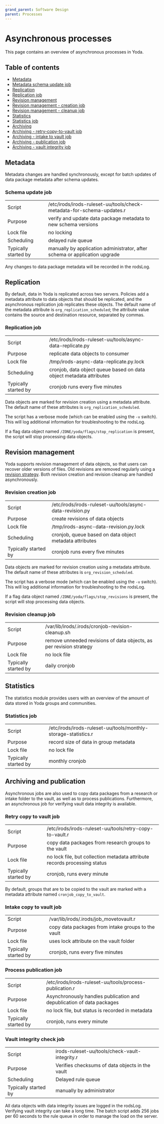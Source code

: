 ```yaml
---
grand_parent: Software Design
parent: Processes
---
```

# Asynchronous processes

This page contains an overview of asynchronous processes in Yoda.

## Table of contents

* [Metadata](#metadata)
* [Metadata schema update job](#metadata-schema-update-job)
* [Replication](#replication)
* [Replication job](#replication-job)
* [Revision management](#revision-management)
* [Revision management - creation job](#revision-creation-job)
* [Revision management - cleanup job](#revision-cleanup-job)
* [Statistics](#statistics)
* [Statistics job](#statistics-job)
* [Archiving](#archiving)
* [Archiving - retry-copy-to-vault job](#archiving-retry-copy-job)
* [Archiving - intake to vault job](#archiving-intake-to-vault-job)
* [Archiving - publication job](#archiving-publication-job)
* [Archiving - vault integrity job](#archiving-vault-integrity-job)

<a name="metadata"/>

## Metadata

Metadata changes are handled synchronously, except for batch updates of data package metadata
after schema updates.

<a name="metadata-schema-update-job"/>

### Schema update job

|   |   |
|---|---|
| Script               | /etc/irods/irods-ruleset-uu/tools/check-metadata-for-schema-updates.r       |
| Purpose              | verify and update data package metadata to new schema versions              |
| Lock file            | no locking                                                                  |
| Scheduling           | delayed rule queue                                                          |
| Typically started by | manually by application administrator, after schema or application upgrade  |

Any changes to data package metadata will be recorded in the rodsLog.

<a name="replication"/>

## Replication

By default, data in Yoda is replicated across two servers. Policies add a metadata attribute
to data objects that should be replicated, and the asynchronous replication job replicates these
objects. The default name of the metadata attribute is `org_replication_scheduled`; the attribute value
contains the source and destination resource, separated by commas.

<a name="replication-job"/>

### Replication job

|   |   |
|---|---|
| Script               | /etc/irods/irods-ruleset-uu/tools/async-data-replicate.py                   |
| Purpose              | replicate data objects to consumer                                          |
| Lock file            | /tmp/irods-async-data-replicate.py.lock                                     |
| Scheduling           | cronjob, data object queue based on data object metadata attributes         |
| Typically started by | cronjob runs every five minutes                                             |

Data objects are marked for revision creation using a metadata attribute. The default name of these
attributes is `org_replication_scheduled`.

The script has a verbose mode (which can be enabled using the `-v` switch). This will log additional
information for troubleshooting to the rodsLog.

If a flag data object named `/ZONE/yoda/flags/stop_replication` is present, the script will stop
processing data objects.

<a name="revision-management"/>

## Revision management

Yoda supports revision management of data objects, so that users can recover older versions of files.
Old revisions are removed regularly using a [revision strategy](revisions.md). Both revision creation
and revision cleanup are handled asynchronously.

<a name="revision-creation-job"/>

### Revision creation job

|   |   |
|---|---|
| Script               | /etc/irods/irods-ruleset-uu/tools/async-data-revision.py                    |
| Purpose              | create revisions of data objects                                            |
| Lock file            | /tmp/irods-async-data-revision.py.lock                                      |
| Scheduling           | cronjob, queue based on data object metadata attributes                     |
| Typically started by | cronjob runs every five minutes                                             |

Data objects are marked for revision creation using a metadata attribute. The default name of these
attributes is `org_revision_scheduled`.

The script has a verbose mode (which can be enabled using the `-v` switch). This will log additional
information for troubleshooting to the rodsLog.

If a flag data object named `/ZONE/yoda/flags/stop_revisions` is present, the script will stop
processing data objects.

<a name="revision-cleanup-job"/>

### Revision cleanup job

|   |   |
|---|---|
| Script               | /var/lib/irods/.irods/cronjob-revision-cleanup.sh                           |
| Purpose              | remove unneeded revisions of data objects, as per revision strategy         |
| Lock file            | no lock file                                                                |
| Typically started by | daily cronjob                                                               |

<a name="statistics"/>

## Statistics

The statistics module provides users with an overview of the amount of data stored in Yoda groups
and communities.

<a name="statistics-job"/>

### Statistics job

|   |   |
|---|---|
| Script               | /etc/irods/irods-ruleset-uu/tools/monthly-storage-statistics.r              |
| Purpose              | record size of data in group metadata                                       |
| Lock file            | no lock file                                                                |
| Typically started by | monthly cronjob                                                             |

<a name="archiving"/>

## Archiving and publication

Asynchronous jobs are also used to copy data packages from a research or intake folder to the vault,
as well as to process publications. Furthermore, an asynchronous job for verifying vault data integrity
is available.

<a name="archiving-retry-copy-job"/>

### Retry copy to vault job

|   |   |
|---|---|
| Script               | /etc/irods/irods-ruleset-uu/tools/retry-copy-to-vault.r                     |
| Purpose              | copy data packages from research groups to the vault                        |
| Lock file            | no lock file, but collection metadata attribute records processing status   |
| Typically started by | cronjob, runs every minute                                                  |

By default, groups that are to be copied to the vault are marked with a metadata attribute named
`cronjob_copy_to_vault`.

<a name="archiving-intake-to-vault-job"/>

### Intake copy to vault job

|   |   |
|---|---|
| Script               | /var/lib/irods/.irods/job_movetovault.r                                     |
| Purpose              | copy data packages from intake groups to the vault                          |
| Lock file            | uses lock attribute on the vault folder                                     |
| Typically started by | cronjob, runs every five minutes                                            |

<a name="archiving-publication-job"/>

### Process publication job

|   |   |
|---|---|
| Script               | /etc/irods/irods-ruleset-uu/tools/process-publication.r                     |
| Purpose              | Asynchronously handles publication and depublication of data packages       |
| Lock file            | no lock file, but status is recorded in metadata                            |
| Typically started by | cronjob, runs every minute                                                  |

<a name="archiving-vault-integrity-job"/>

### Vault integrity check job

|   |   |
|---|---|
| Script               | irods-ruleset-uu/tools/check-vault-integrity.r                              |
| Purpose              | Verifies checksums of data objects in the vault                             |
| Scheduling           | Delayed rule queue                                                          |
| Typically started by | manually by administrator                                                   |

All data objects with data integrity issues are logged in the rodsLog. Verifying vault integrity
can take a long time. The batch script adds 256 jobs per 60 seconds to the rule queue in order to
manage the load on the server.
